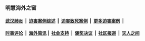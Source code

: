 
### 明慧海外之窗

####  [武汉肺炎](indexes/365.md?t=06231800) &nbsp;|&nbsp;  [迫害案例综述](indexes/328.md?t=06231800) &nbsp;|&nbsp; [迫害致死案例](indexes/277.md?t=06231800)  &nbsp;|&nbsp; [更多迫害案例](indexes/81.md?t=06231800)  &nbsp;|&nbsp; 
####  [时事评论](indexes/19.md?t=06231800) &nbsp;|&nbsp; [海外简讯](indexes/245.md?t=06231800)&nbsp;|&nbsp;  [社会支持](indexes/140.md?t=06231800) &nbsp;|&nbsp; [褒奖决议](indexes/282.md?t=06231800) &nbsp;|&nbsp; [社区报道](indexes/91.md?t=06231800)  &nbsp;|&nbsp; [天人之间](indexes/78.md?t=06231800) 

